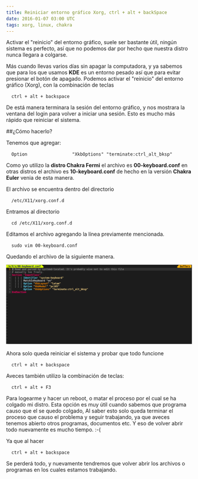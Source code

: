 ```yaml
---
title: Reiniciar entorno gráfico Xorg, ctrl + alt + backSpace
date: 2016-01-07 03:00 UTC
tags: xorg, linux, chakra
---
```


Activar el "reinicio" del entorno gráfico, suele ser bastante útil, ningún sistema es perfecto, así que no podemos dar por hecho que nuestra distro nunca llegara a colgarse. 

Más cuando llevas varios días sin apagar la computadora, y ya sabemos que para los que usamos **KDE** es un entorno pesado así que para evitar presionar el botón de apagado. Podemos activar el "reinicio" del entorno gráfico (Xorg), con la combinación de teclas

```
  ctrl + alt + backspace 
```

De está manera terminara la sesión del entorno gráfico, y nos mostrara la ventana del login para volver a iniciar una sesión. Esto es mucho más rápido que reiniciar el sistema.

##¿Cómo hacerlo?

Tenemos que agregar:

```
  Option                 "XkbOptions" "terminate:ctrl_alt_bksp"
```

Como yo utilizo la **distro Chakra Fermi** el archivo es **00-keyboard.conf**
en otras distros el archivo es  **10-keyboard.conf** de hecho en la versión **Chakra Euler**  venia de esta manera.

El archivo se encuentra dentro del directorio

```
  /etc/X11/xorg.conf.d
```

Entramos al directorio

```
  cd /etc/X11/xorg.conf.d
```

Editamos el archivo agregando la línea previamente mencionada.

```
  sudo vim 00-keyboard.conf
```

Quedando el archivo de la siguiente manera.

[![Alt text](./images/xorg/keyboard.png)](./images/xorg/keyboard.png)


Ahora solo queda reiniciar el sistema y probar que todo funcione

```
  ctrl + alt + backspace 
```


Aveces también utilizo la combinación de teclas:

```
  ctrl + alt + F3
```

Para logearme y hacer un reboot, o matar el proceso por el cual se ha colgado mi distro. Esta opción es muy útil cuando sabemos que programa causo que el se quedo colgado, Al saber esto solo queda terminar el proceso que causo el problema y seguir trabajando, ya que aveces tenemos abierto otros programas, documentos etc. Y eso de volver abrir todo nuevamente es mucho tiempo. :-(

Ya que al hacer

```
  ctrl + alt + backspace
```

Se perderá todo, y nuevamente tendremos que volver abrir los archivos o programas en los cuales estamos trabajando.
